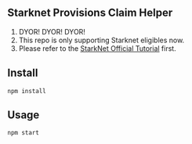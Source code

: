 ## Starknet Provisions Claim Helper


1. DYOR! DYOR! DYOR!
1. This repo is only supporting Starknet eligibles now.
1. Please refer to the [StarkNet Official Tutorial](https://github.com/starknet-io/provisions-data?tab=readme-ov-file#claiming-strk-outside-the-provisions-portal) first. 

## Install

`npm install`

## Usage

`npm start`